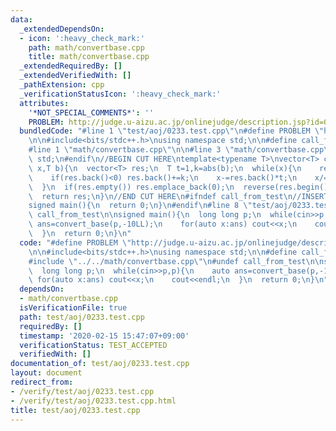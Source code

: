 ```yaml
---
data:
  _extendedDependsOn:
  - icon: ':heavy_check_mark:'
    path: math/convertbase.cpp
    title: math/convertbase.cpp
  _extendedRequiredBy: []
  _extendedVerifiedWith: []
  _pathExtension: cpp
  _verificationStatusIcon: ':heavy_check_mark:'
  attributes:
    '*NOT_SPECIAL_COMMENTS*': ''
    PROBLEM: http://judge.u-aizu.ac.jp/onlinejudge/description.jsp?id=0233
  bundledCode: "#line 1 \"test/aoj/0233.test.cpp\"\n#define PROBLEM \"http://judge.u-aizu.ac.jp/onlinejudge/description.jsp?id=0233\"\
    \n\n#include<bits/stdc++.h>\nusing namespace std;\n\n#define call_from_test\n\
    #line 1 \"math/convertbase.cpp\"\n\n#line 3 \"math/convertbase.cpp\"\nusing namespace\
    \ std;\n#endif\n//BEGIN CUT HERE\ntemplate<typename T>\nvector<T> convert_base(T\
    \ x,T b){\n  vector<T> res;\n  T t=1,k=abs(b);\n  while(x){\n    res.emplace_back((x*t)%k);\n\
    \    if(res.back()<0) res.back()+=k;\n    x-=res.back()*t;\n    x/=k;\n    t*=b/k;\n\
    \  }\n  if(res.empty()) res.emplace_back(0);\n  reverse(res.begin(),res.end());\n\
    \  return res;\n}\n//END CUT HERE\n#ifndef call_from_test\n//INSERT ABOVE HERE\n\
    signed main(){\n  return 0;\n}\n#endif\n#line 8 \"test/aoj/0233.test.cpp\"\n#undef\
    \ call_from_test\n\nsigned main(){\n  long long p;\n  while(cin>>p,p){\n    auto\
    \ ans=convert_base(p,-10LL);\n    for(auto x:ans) cout<<x;\n    cout<<endl;\n\
    \  }\n  return 0;\n}\n"
  code: "#define PROBLEM \"http://judge.u-aizu.ac.jp/onlinejudge/description.jsp?id=0233\"\
    \n\n#include<bits/stdc++.h>\nusing namespace std;\n\n#define call_from_test\n\
    #include \"../../math/convertbase.cpp\"\n#undef call_from_test\n\nsigned main(){\n\
    \  long long p;\n  while(cin>>p,p){\n    auto ans=convert_base(p,-10LL);\n   \
    \ for(auto x:ans) cout<<x;\n    cout<<endl;\n  }\n  return 0;\n}\n"
  dependsOn:
  - math/convertbase.cpp
  isVerificationFile: true
  path: test/aoj/0233.test.cpp
  requiredBy: []
  timestamp: '2020-02-15 15:47:07+09:00'
  verificationStatus: TEST_ACCEPTED
  verifiedWith: []
documentation_of: test/aoj/0233.test.cpp
layout: document
redirect_from:
- /verify/test/aoj/0233.test.cpp
- /verify/test/aoj/0233.test.cpp.html
title: test/aoj/0233.test.cpp
---
```

